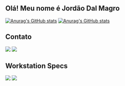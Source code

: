 ## Olá! Meu nome é Jordão Dal Magro

[![Anurag's GitHub stats](https://github-readme-stats.vercel.app/api?username=JordaoDM&count_private=true&show_icons=true&theme=dark)](https://github.com/anuraghazra/github-readme-stats)
[![Anurag's GitHub stats](https://github-readme-stats.vercel.app/api/top-langs/?username=JordaoDM&theme=blue-green)](https://github.com/anuraghazra/github-readme-stats)


## Contato
<a href="mailto:jordaopepo@gmail.com"><img src="https://img.shields.io/badge/Gmail-D14836?style=for-the-badge&logo=gmail&logoColor=white"></img></a>
<a href="https://www.instagram.com/jordaodm/"><img src="https://img.shields.io/badge/Instagram-E4405F?style=for-the-badge&logo=instagram&logoColor=white"></img></a>

## Workstation Specs
<img src="https://img.shields.io/badge/Intel-Core_i7_7th-0071C5?style=for-the-badge&logo=intel&logoColor=white"></img>
<img src="https://img.shields.io/badge/NVIDIA-GTX1660_Super-76B900?style=for-the-badge&logo=nvidia&logoColor=white"></img>
